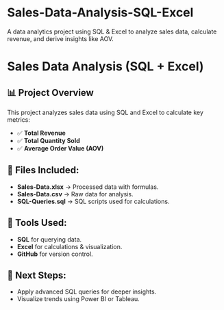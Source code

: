 # Sales-Data-Analysis-SQL-Excel
A data analytics project using SQL &amp; Excel to analyze sales data, calculate revenue, and derive insights like AOV.
# Sales Data Analysis (SQL + Excel)

## 📊 Project Overview
This project analyzes sales data using SQL and Excel to calculate key metrics:
- ✅ **Total Revenue**
- ✅ **Total Quantity Sold**
- ✅ **Average Order Value (AOV)**

## 📂 Files Included:
- **Sales-Data.xlsx** → Processed data with formulas.
- **Sales-Data.csv** → Raw data for analysis.
- **SQL-Queries.sql** → SQL scripts used for calculations.

## 🔧 Tools Used:
- **SQL** for querying data.
- **Excel** for calculations & visualization.
- **GitHub** for version control.

## 🚀 Next Steps:
- Apply advanced SQL queries for deeper insights.
- Visualize trends using Power BI or Tableau.
